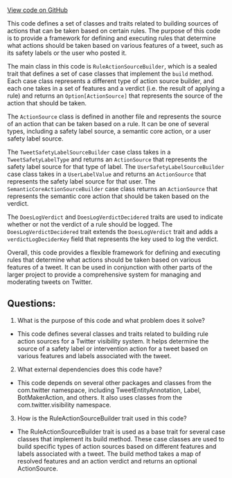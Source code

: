 [View code on GitHub](https://github.com/misbahsy/the-algorithm/visibilitylib/src/main/scala/com/twitter/visibility/rules/RuleActionSourceBuilder.scala)

This code defines a set of classes and traits related to building sources of actions that can be taken based on certain rules. The purpose of this code is to provide a framework for defining and executing rules that determine what actions should be taken based on various features of a tweet, such as its safety labels or the user who posted it.

The main class in this code is `RuleActionSourceBuilder`, which is a sealed trait that defines a set of case classes that implement the `build` method. Each case class represents a different type of action source builder, and each one takes in a set of features and a verdict (i.e. the result of applying a rule) and returns an `Option[ActionSource]` that represents the source of the action that should be taken.

The `ActionSource` class is defined in another file and represents the source of an action that can be taken based on a rule. It can be one of several types, including a safety label source, a semantic core action, or a user safety label source.

The `TweetSafetyLabelSourceBuilder` case class takes in a `TweetSafetyLabelType` and returns an `ActionSource` that represents the safety label source for that type of label. The `UserSafetyLabelSourceBuilder` case class takes in a `UserLabelValue` and returns an `ActionSource` that represents the safety label source for that user. The `SemanticCoreActionSourceBuilder` case class returns an `ActionSource` that represents the semantic core action that should be taken based on the verdict.

The `DoesLogVerdict` and `DoesLogVerdictDecidered` traits are used to indicate whether or not the verdict of a rule should be logged. The `DoesLogVerdictDecidered` trait extends the `DoesLogVerdict` trait and adds a `verdictLogDeciderKey` field that represents the key used to log the verdict.

Overall, this code provides a flexible framework for defining and executing rules that determine what actions should be taken based on various features of a tweet. It can be used in conjunction with other parts of the larger project to provide a comprehensive system for managing and moderating tweets on Twitter.
## Questions: 
 1. What is the purpose of this code and what problem does it solve?
- This code defines several classes and traits related to building rule action sources for a Twitter visibility system. It helps determine the source of a safety label or intervention action for a tweet based on various features and labels associated with the tweet.

2. What external dependencies does this code have?
- This code depends on several other packages and classes from the com.twitter namespace, including TweetEntityAnnotation, Label, BotMakerAction, and others. It also uses classes from the com.twitter.visibility namespace.

3. How is the RuleActionSourceBuilder trait used in this code?
- The RuleActionSourceBuilder trait is used as a base trait for several case classes that implement its build method. These case classes are used to build specific types of action sources based on different features and labels associated with a tweet. The build method takes a map of resolved features and an action verdict and returns an optional ActionSource.